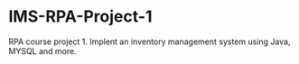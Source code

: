 # IMS-RPA-Project-1
RPA course project 1. Implent an inventory management system using Java, MYSQL and more.
